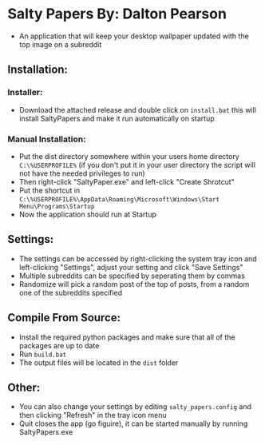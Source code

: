 # Salty Papers By: Dalton Pearson
* An application that will keep your desktop wallpaper updated with the top image on a subreddit
## Installation:
### Installer:
* Download the attached release and double click on ```install.bat``` this will install SaltyPapers and make it run automatically on startup

### Manual Installation:
* Put the dist directory somewhere within your users home directory ```C:\%USERPROFILE%``` (if you don't put it in your user directory the script will not have the needed privileges to run)
* Then right-click "SaltyPaper.exe" and left-click "Create Shrotcut"
* Put the shortcut in ```C:\%USERPROFILE%\AppData\Roaming\Microsoft\Windows\Start Menu\Programs\Startup```
* Now the application should run at Startup

## Settings:
* The settings can be accessed by right-clicking the system tray icon and left-clicking "Settings", adjust your setting and click "Save Settings"
* Multiple subreddits can be specified by seperating them by commas
* Randomize will pick a random post of the top <lowest post rank> of posts, from a random one of the subreddits specified

## Compile From Source:
* Install the required python packages and make sure that all of the packages are up to date
* Run ```build.bat```
* The output files will be located in the ```dist``` folder

## Other:
* You can also change your settings by editing ```salty_papers.config``` and then clicking "Refresh" in the tray icon menu
* Quit closes the app (go figuire), it can be started manually by running SaltyPapers.exe